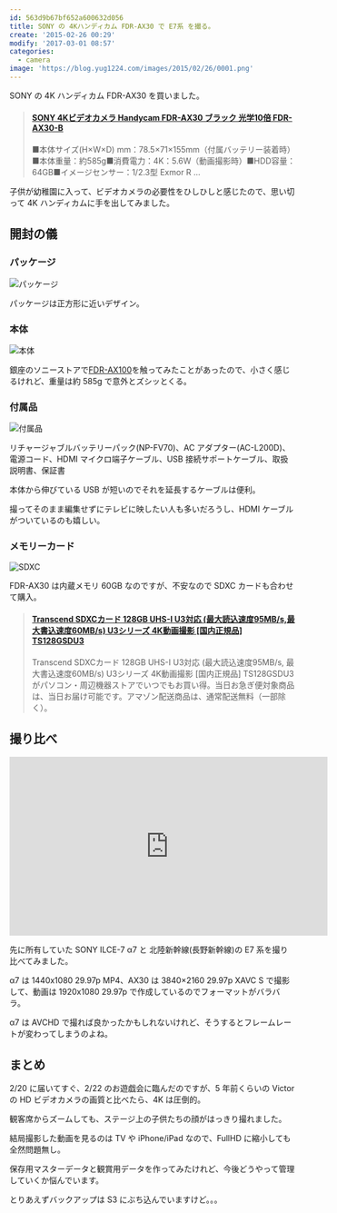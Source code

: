 ```yaml
---
id: 563d9b67bf652a600632d056
title: SONY の 4Kハンディカム FDR-AX30 で E7系 を撮る。
create: '2015-02-26 00:29'
modify: '2017-03-01 08:57'
categories:
  - camera
image: 'https://blog.yug1224.com/images/2015/02/26/0001.png'
---
```


SONY の 4K ハンディカム FDR-AX30 を買いました。

<blockquote class="embedly-card" data-card-key="efc9713d77434ae8b88ef22dda0a91e8" data-card-controls="0" data-card-type="article" data-card-align="left"><h4><a href="https://amzn.to/2OqurgN">SONY 4Kビデオカメラ Handycam FDR-AX30 ブラック 光学10倍 FDR-AX30-B</a></h4><p>■本体サイズ(H×W×D) mm：78.5×71×155mm（付属バッテリー装着時）■本体重量：約585g■消費電力：4K：5.6W（動画撮影時）■HDD容量：64GB■イメージセンサー：1/2.3型 Exmor R ...</p></blockquote>
<script async src="//cdn.embedly.com/widgets/platform.js" charset="UTF-8"></script>

子供が幼稚園に入って、ビデオカメラの必要性をひしひしと感じたので、思い切って 4K ハンディカムに手を出してみました。

<!-- more -->

## 開封の儀

### パッケージ

![パッケージ](/images/2015/02/26/0001.png)

パッケージは正方形に近いデザイン。

### 本体

![本体](/images/2015/02/26/0002.png)

銀座のソニーストアで[FDR-AX100](http://www.amazon.co.jp/exec/obidos/ASIN/B00HVRG7MU/yug1224-22/ref=nosim/)を触ってみたことがあったので、小さく感じるけれど、重量は約 585g で意外とズシッとくる。

### 付属品

![付属品](/images/2015/02/26/0003.png)

リチャージャブルバッテリーパック(NP-FV70)、AC アダプター(AC-L200D)、電源コード、HDMI マイクロ端子ケーブル、USB 接続サポートケーブル、取扱説明書、保証書

本体から伸びている USB が短いのでそれを延長するケーブルは便利。

撮ってそのまま編集せずにテレビに映したい人も多いだろうし、HDMI ケーブルがついているのも嬉しい。

### メモリーカード

![SDXC](/images/2015/02/26/0004.png)

FDR-AX30 は内蔵メモリ 60GB なのですが、不安なので SDXC カードも合わせて購入。

<blockquote class="embedly-card" data-card-key="efc9713d77434ae8b88ef22dda0a91e8" data-card-controls="0" data-card-type="article-full" data-card-align="left"><h4><a href="https://amzn.to/2OybwAA">Transcend SDXCカード 128GB UHS-I U3対応 (最大読込速度95MB/s,最大書込速度60MB/s) U3シリーズ 4K動画撮影 [国内正規品] TS128GSDU3</a></h4><p>Transcend SDXCカード 128GB UHS-I U3対応 (最大読込速度95MB/s, 最大書込速度60MB/s) U3シリーズ 4K動画撮影 [国内正規品] TS128GSDU3がパソコン・周辺機器ストアでいつでもお買い得。当日お急ぎ便対象商品は、当日お届け可能です。アマゾン配送商品は、通常配送無料（一部除く）。</p></blockquote>
<script async src="//cdn.embedly.com/widgets/platform.js" charset="UTF-8"></script>

## 撮り比べ

<iframe width="560" height="315" src="https://www.youtube.com/embed/1OErYD2dVv4" frameborder="0" allowfullscreen></iframe>

先に所有していた SONY ILCE-7 α7 と 北陸新幹線(長野新幹線)の E7 系を撮り比べてみました。

α7 は 1440x1080 29.97p MP4、AX30 は 3840×2160 29.97p XAVC S で撮影して、動画は 1920x1080 29.97p で作成しているのでフォーマットがバラバラ。

α7 は AVCHD で撮れば良かったかもしれないけれど、そうするとフレームレートが変わってしまうのよね。

## まとめ

2/20 に届いてすぐ、2/22 のお遊戯会に臨んだのですが、5 年前くらいの Victor の HD ビデオカメラの画質と比べたら、4K は圧倒的。

観客席からズームしても、ステージ上の子供たちの顔がはっきり撮れました。

結局撮影した動画を見るのは TV や iPhone/iPad なので、FullHD に縮小しても全然問題無し。

保存用マスターデータと観賞用データを作ってみたけれど、今後どうやって管理していくか悩んでいます。

とりあえずバックアップは S3 にぶち込んでいますけど。。。
